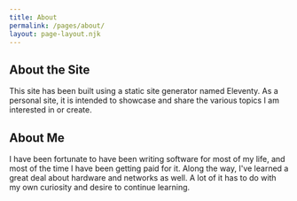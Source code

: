 ```yaml
---
title: About
permalink: /pages/about/
layout: page-layout.njk
---
```


## About the Site

This site has been built using a static site generator named Eleventy. As a personal site, it is intended to showcase and share the various topics I am interested in or create.

## About Me

I have been fortunate to have been writing software for most of my life, and most of the time I have been getting paid for it. Along the way, I've learned a great deal about hardware and networks as well. A lot of it has to do with my own curiosity and desire to continue learning.

